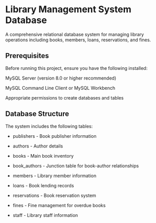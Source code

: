 # __Library Management System Database__

A comprehensive relational database system for managing library operations including books, members, loans, reservations, and fines.

## __Prerequisites__

Before running this project, ensure you have the following installed:

MySQL Server (version 8.0 or higher recommended)

MySQL Command Line Client or MySQL Workbench

Appropriate permissions to create databases and tables

## __Database Structure__

The system includes the following tables:

- publishers - Book publisher information

- authors - Author details

- books - Main book inventory

- book_authors - Junction table for book-author relationships

- members - Library member information

- loans - Book lending records

- reservations - Book reservation system

- fines - Fine management for overdue books

- staff - Library staff information
